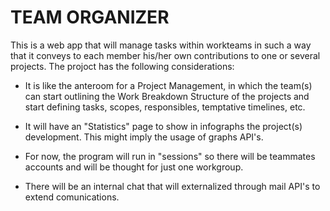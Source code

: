# TEAM ORGANIZER

This is a web app that will manage tasks within workteams in such a way that it conveys to each member his/her own contributions to one or several projects. The projoct has the following considerations:

* It is like the anteroom for a Project Management, in which the team(s) can start outlining the Work Breakdown Structure of the projects and start defining tasks, scopes, responsibles, temptative timelines, etc.

* It will have an "Statistics" page to show in infographs the project(s) development. This might imply the usage of graphs API's.

* For now, the program will run in "sessions" so there will be teammates accounts and will be thought for just one workgroup.

* There will be an internal chat that will externalized through mail API's to extend comunications.